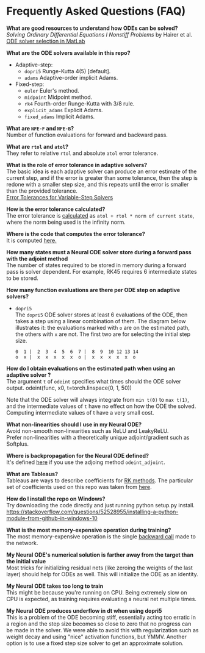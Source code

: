# Frequently Asked Questions (FAQ)

**What are good resources to understand how ODEs can be solved?**<br>
*Solving Ordinary Differential Equations I Nonstiff Problems* by Hairer et al.<br>
[ODE solver selection in MatLab](https://blogs.mathworks.com/loren/2015/09/23/ode-solver-selection-in-matlab/)<br>

**What are the ODE solvers available in this repo?**<br>

- Adaptive-step:
	- `dopri5` Runge-Kutta 4(5) [default].
	- `adams` Adaptive-order implicit Adams.
- Fixed-step:
	- `euler` Euler's method.
	- `midpoint` Midpoint method.
	- `rk4` Fourth-order Runge-Kutta with 3/8 rule.
	- `explicit_adams` Explicit Adams.
	- `fixed_adams` Implicit Adams.


**What are `NFE-F` and `NFE-B`?**<br>
Number of function evaluations for forward and backward pass.

**What are `rtol` and `atol`?**<br>
They refer to relative `rtol` and absolute `atol` error tolerance.

**What is the role of error tolerance in adaptive solvers?**<br>
The basic idea is each adaptive solver can produce an error estimate of the current step, and if the error is greater than some tolerance, then the step is redone with a smaller step size, and this repeats until the error is smaller than the provided tolerance.<br>
[Error Tolerances for Variable-Step Solvers](https://www.mathworks.com/help/simulink/ug/types-of-solvers.html#f11-44943)

**How is the error tolerance calculated?**<br>
The error tolerance is [calculated]((https://github.com/rtqichen/torchdiffeq/blob/master/torchdiffeq/_impl/misc.py#L152)) as `atol + rtol * norm of current state`, where the norm being used is the infinity norm. 

**Where is the code that computes the error tolerance?**<br>
It is computed [here.](https://github.com/rtqichen/torchdiffeq/blob/c4c9c61c939c630b9b88267aa56ddaaec319cb16/torchdiffeq/_impl/misc.py#L146)

**How many states must a Neural ODE solver store during a forward pass with the adjoint method**<br>
The number of states required to be stored in memory during a forward pass is solver dependent. For example, RK45 requires 6 intermediate states to be stored.

**How many function evaluations are there per ODE step on adaptive solvers?**<br>

- `dopri5`<br>
	The `dopri5` ODE solver stores at least 6 evaluations of the ODE, then takes a step using a linear combination of them. The diagram below illustrates it: the evaluations marked with `o` are on the estimated path, the others with `x` are not. The first two are for selecting the initial step size.

    ```
	0  1 |  2  3  4  5  6  7 |  8  9  10 12 13 14
	o  x |  x  x  x  x  x  o |  x  x  x  x  x  o
    ```


**How do I obtain evaluations on the estimated path when using an adaptive solver ?**<br>
The argument `t` of `odeint` specifies what times should the ODE solver output.
odeint(func, x0, t=torch.linspace(0, 1, 50))

Note that the ODE solver will always integrate from `min t(0)` to `max t(1)`, and the intermediate values of `t` have no effect on how the ODE the solved. Computing intermediate values of t have a very small cost.

**What non-linearities should I use in my Neural ODE?**<br>
Avoid non-smooth non-linearities such as ReLU and LeakyReLU.<br>
Prefer non-linearities with a theoretically unique adjoint/gradient such as Softplus.

**Where is backpropagation for the Neural ODE defined?**<br>
It's defined [here](https://github.com/rtqichen/torchdiffeq/blob/master/torchdiffeq/_impl/adjoint.py#L105) if you use the adjoing method `odeint_adjoint`.

**What are Tableaus?**<br>
Tableaus are ways to describe coefficients for [RK methods](https://en.wikipedia.org/wiki/Runge%E2%80%93Kutta_methods). The particular set of coefficients used on this repo was taken from [here](https://www.ams.org/journals/mcom/1986-46-173/S0025-5718-1986-0815836-3/).

**How do I install the repo on Windows?**<br>
Try downloading the code directly and just running python setup.py install.
https://stackoverflow.com/questions/52528955/installing-a-python-module-from-github-in-windows-10

**What is the most memory-expensive operation during training?**<br>
The most memory-expensive operation is the single [backward call](https://github.com/rtqichen/torchdiffeq/blob/master/torchdiffeq/_impl/adjoint.py#L41) made to the network.
    
**My Neural ODE's numerical solution is farther away from the target than the initial value**<br>
Most tricks for initializing residual nets (like zeroing the weights of the last layer) should help for ODEs as well. This will initialize the ODE as an identity.


**My Neural ODE takes too long to train**<br>
This might be because you're running on CPU. Being extremely slow on CPU is expected, as training requires evaluating a neural net multiple times.


**My Neural ODE produces underflow in dt when using dopri5**<br>
This is a problem of the ODE becoming stiff, essentially acting too erratic in a region and the step size becomes so close to zero that no progress can be made in the solver. We were able to avoid this with regularization such as weight decay and using "nice" activation functions, but YMMV. Another option is to use a fixed step size solver to get an approximate solution.
